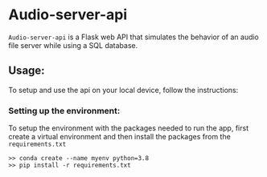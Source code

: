 # Audio-server-api
`Audio-server-api` is a Flask web API that simulates the behavior of an audio file 
server while using a SQL database.

## Usage:
To setup and use the api on your local device, follow the instructions:

### Setting up the environment:
To setup the environment with the packages needed to run the app, first create a virtual environment and then install the packages from the `requirements.txt`

```
>> conda create --name myenv python=3.8
>> pip install -r requirements.txt
```

